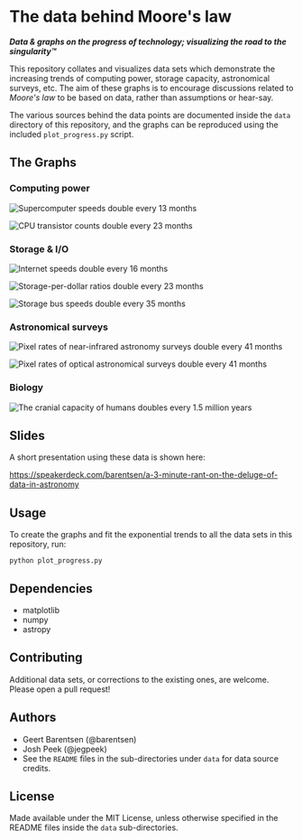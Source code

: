 The data behind Moore's law
===========================
***Data & graphs on the progress of technology; visualizing the road to the singularity™***

This repository collates and visualizes data sets which demonstrate the increasing trends of computing power, storage capacity, astronomical surveys, etc.  The aim of these graphs is to encourage discussions related to *Moore's law* to be based on data, rather than assumptions or hear-say.  

The various sources behind the data points are documented inside the `data` directory of this repository, and the graphs can be reproduced using the included `plot_progress.py` script.

## The Graphs

### Computing power

![Supercomputer speeds double every 13 months](https://github.com/barentsen/tech-progress-data/blob/master/graphs/fastest-supercomputer.png)

![CPU transistor counts double every 23 months](https://raw.githubusercontent.com/barentsen/tech-progress-data/master/graphs/transistor-counts.png)

### Storage & I/O

![Internet speeds double every 16 months](https://github.com/barentsen/tech-progress-data/blob/master/graphs/research-internet-speed.png)

![Storage-per-dollar ratios double every 23 months](https://github.com/barentsen/tech-progress-data/blob/master/graphs/disk-drive-price.png)

![Storage bus speeds double every 35 months](https://github.com/barentsen/tech-progress-data/blob/master/graphs/storage-bus-speed.png)

### Astronomical surveys

![Pixel rates of near-infrared astronomy surveys double every 41 months](https://github.com/barentsen/tech-progress-data/blob/master/graphs/telescope-pixel-counts-near-infrared.png)

![Pixel rates of optical astronomical surveys double every 41 months](https://github.com/barentsen/tech-progress-data/blob/master/graphs/telescope-pixel-counts.png)

### Biology

![The cranial capacity of humans doubles every 1.5 million years](https://raw.githubusercontent.com/barentsen/tech-progress-data/master/graphs/cranial-capacity.png)


## Slides
A short presentation using these data is shown here:

https://speakerdeck.com/barentsen/a-3-minute-rant-on-the-deluge-of-data-in-astronomy

## Usage
To create the graphs and fit the exponential trends to all the data sets in this repository, run:

```
python plot_progress.py
```

## Dependencies
* matplotlib
* numpy
* astropy

## Contributing
Additional data sets, or corrections to the existing ones, are welcome. Please open a pull request!

## Authors
 * Geert Barentsen (@barentsen)
 * Josh Peek (@jegpeek)
 * See the `README` files in the sub-directories under `data` for data source credits.

## License
Made available under the MIT License, 
unless otherwise specified in the README files inside the `data` sub-directories.

